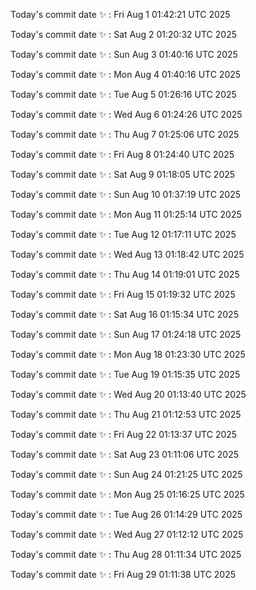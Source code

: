 Today's commit date ✨ : Fri Aug 1 01:42:21 UTC 2025 

Today's commit date ✨ : Sat Aug 2 01:20:32 UTC 2025 

Today's commit date ✨ : Sun Aug 3 01:40:16 UTC 2025 

Today's commit date ✨ : Mon Aug 4 01:40:16 UTC 2025 

Today's commit date ✨ : Tue Aug 5 01:26:16 UTC 2025 

Today's commit date ✨ : Wed Aug 6 01:24:26 UTC 2025 

Today's commit date ✨ : Thu Aug 7 01:25:06 UTC 2025 

Today's commit date ✨ : Fri Aug 8 01:24:40 UTC 2025 

Today's commit date ✨ : Sat Aug 9 01:18:05 UTC 2025 

Today's commit date ✨ : Sun Aug 10 01:37:19 UTC 2025 

Today's commit date ✨ : Mon Aug 11 01:25:14 UTC 2025 

Today's commit date ✨ : Tue Aug 12 01:17:11 UTC 2025 

Today's commit date ✨ : Wed Aug 13 01:18:42 UTC 2025 

Today's commit date ✨ : Thu Aug 14 01:19:01 UTC 2025 

Today's commit date ✨ : Fri Aug 15 01:19:32 UTC 2025 

Today's commit date ✨ : Sat Aug 16 01:15:34 UTC 2025 

Today's commit date ✨ : Sun Aug 17 01:24:18 UTC 2025 

Today's commit date ✨ : Mon Aug 18 01:23:30 UTC 2025 

Today's commit date ✨ : Tue Aug 19 01:15:35 UTC 2025 

Today's commit date ✨ : Wed Aug 20 01:13:40 UTC 2025 

Today's commit date ✨ : Thu Aug 21 01:12:53 UTC 2025 

Today's commit date ✨ : Fri Aug 22 01:13:37 UTC 2025 

Today's commit date ✨ : Sat Aug 23 01:11:06 UTC 2025 

Today's commit date ✨ : Sun Aug 24 01:21:25 UTC 2025 

Today's commit date ✨ : Mon Aug 25 01:16:25 UTC 2025 

Today's commit date ✨ : Tue Aug 26 01:14:29 UTC 2025 

Today's commit date ✨ : Wed Aug 27 01:12:12 UTC 2025 

Today's commit date ✨ : Thu Aug 28 01:11:34 UTC 2025 

Today's commit date ✨ : Fri Aug 29 01:11:38 UTC 2025 


